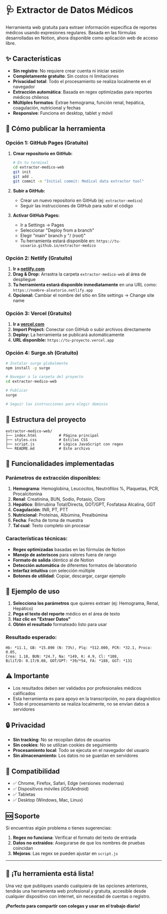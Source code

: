 # 🩺 Extractor de Datos Médicos

Herramienta web gratuita para extraer información específica de reportes médicos usando expresiones regulares. Basada en las fórmulas desarrolladas en Notion, ahora disponible como aplicación web de acceso libre.

## ✨ Características

- **Sin registro**: No requiere crear cuenta ni iniciar sesión
- **Completamente gratuito**: Sin costos ni limitaciones
- **Privacidad total**: Todo el procesamiento se realiza localmente en el navegador
- **Extracción automática**: Basada en regex optimizadas para reportes médicos chilenos
- **Múltiples formatos**: Extrae hemograma, función renal, hepática, coagulación, nutricional y fechas
- **Responsive**: Funciona en desktop, tablet y móvil

## 🚀 Cómo publicar la herramienta

### Opción 1: GitHub Pages (Gratuito)

1. **Crear repositorio en GitHub:**
   ```bash
   # En tu terminal
   cd extractor-medico-web
   git init
   git add .
   git commit -m "Initial commit: Medical data extractor tool"
   ```

2. **Subir a GitHub:**
   - Crear un nuevo repositorio en GitHub (ej: `extractor-medico`)
   - Seguir las instrucciones de GitHub para subir el código

3. **Activar GitHub Pages:**
   - Ir a Settings → Pages
   - Seleccionar "Deploy from a branch"
   - Elegir "main" branch y "/ (root)"
   - Tu herramienta estará disponible en: `https://tu-usuario.github.io/extractor-medico`

### Opción 2: Netlify (Gratuito)

1. **Ir a [netlify.com](https://netlify.com)**
2. **Drag & Drop:** Arrastra la carpeta `extractor-medico-web` al área de despliegue
3. **Tu herramienta estará disponible inmediatamente** en una URL como: `https://nombre-aleatorio.netlify.app`
4. **Opcional:** Cambiar el nombre del sitio en Site settings → Change site name

### Opción 3: Vercel (Gratuito)

1. **Ir a [vercel.com](https://vercel.com)**
2. **Import Project:** Conectar con GitHub o subir archivos directamente
3. **Deploy:** La herramienta se publicará automáticamente
4. **URL disponible:** `https://tu-proyecto.vercel.app`

### Opción 4: Surge.sh (Gratuito)

```bash
# Instalar surge globalmente
npm install -g surge

# Navegar a la carpeta del proyecto
cd extractor-medico-web

# Publicar
surge

# Seguir las instrucciones para elegir dominio
```

## 📁 Estructura del proyecto

```
extractor-medico-web/
├── index.html          # Página principal
├── styles.css          # Estilos CSS
├── script.js           # Lógica JavaScript con regex
└── README.md           # Este archivo
```

## 🔧 Funcionalidades implementadas

### Parámetros de extracción disponibles:

1. **Hemograma**: Hemoglobina, Leucocitos, Neutrófilos %, Plaquetas, PCR, Procalcitonina
2. **Renal**: Creatinina, BUN, Sodio, Potasio, Cloro
3. **Hepático**: Bilirrubina Total/Directa, GOT/GPT, Fosfatasa Alcalina, GGT
4. **Coagulación**: INR, PT, PTT
5. **Nutricional**: Proteínas, Albúmina, Prealbúmina
6. **Fecha**: Fecha de toma de muestra
7. **Tal cual**: Texto completo sin procesar

### Características técnicas:

- **Regex optimizadas** basadas en las fórmulas de Notion
- **Manejo de asteriscos** para valores fuera de rango
- **Formato de salida** idéntico al de Notion
- **Detección automática** de diferentes formatos de laboratorio
- **Interfaz intuitiva** con selección múltiple
- **Botones de utilidad**: Copiar, descargar, cargar ejemplo

## 🎯 Ejemplo de uso

1. **Selecciona los parámetros** que quieres extraer (ej: Hemograma, Renal, Hepático)
2. **Pega el texto del reporte** médico en el área de texto
3. **Haz clic en "Extraer Datos"**
4. **Obtén el resultado** formateado listo para usar

### Resultado esperado:
```
Hb: *11.1, GB: *15.890 (N: 73%), Plq: *512.000, PCR: *32.1, Proca: 0.05, 
Crea: 1.18, BUN: *24.7, Na: *149, K: 4.9, Cl: *108, 
BiliT/D: 0.17/0.08, GOT/GPT: *39/*54, FA: *188, GGT: *131
```

## ⚠️ Importante

- Los resultados deben ser validados por profesionales médicos calificados
- Esta herramienta es para apoyo en la transcripción, no para diagnóstico
- Todo el procesamiento se realiza localmente, no se envían datos a servidores

## 🔒 Privacidad

- **Sin tracking**: No se recopilan datos de usuarios
- **Sin cookies**: No se utilizan cookies de seguimiento
- **Procesamiento local**: Todo se ejecuta en el navegador del usuario
- **Sin almacenamiento**: Los datos no se guardan en servidores

## 📱 Compatibilidad

- ✅ Chrome, Firefox, Safari, Edge (versiones modernas)
- ✅ Dispositivos móviles (iOS/Android)
- ✅ Tabletas
- ✅ Desktop (Windows, Mac, Linux)

## 🆘 Soporte

Si encuentras algún problema o tienes sugerencias:

1. **Regex no funciona**: Verificar el formato del texto de entrada
2. **Datos no extraídos**: Asegurarse de que los nombres de pruebas coincidan
3. **Mejoras**: Las regex se pueden ajustar en `script.js`

---

## 🚀 ¡Tu herramienta está lista!

Una vez que publiques usando cualquiera de las opciones anteriores, tendrás una herramienta web profesional y gratuita, accesible desde cualquier dispositivo con internet, sin necesidad de cuentas o registro.

**¡Perfecto para compartir con colegas y usar en el trabajo diario!**
